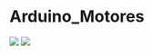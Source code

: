 # Arduino_Motores

<img src="https://user-images.githubusercontent.com/60020510/235058323-543c462b-8fc3-4fcb-9516-b9fe954f7df9.png" />

<img src="https://user-images.githubusercontent.com/60020510/235062197-3bb05106-78ec-4874-9242-37d113eec1be.png" />
